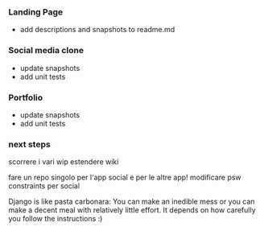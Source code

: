 ### Landing Page
- add descriptions and snapshots to readme.md

### Social media clone
- update snapshots
- add unit tests

### Portfolio
- update snapshots
- add unit tests 

### next steps
scorrere i vari wip
estendere wiki

fare un repo singolo per l'app social e per le altre app!
modificare psw constraints per social


Django is like pasta carbonara:
You can make an inedible mess
or you can make a decent meal with relatively little effort.
It depends on how carefully you follow the instructions :)
